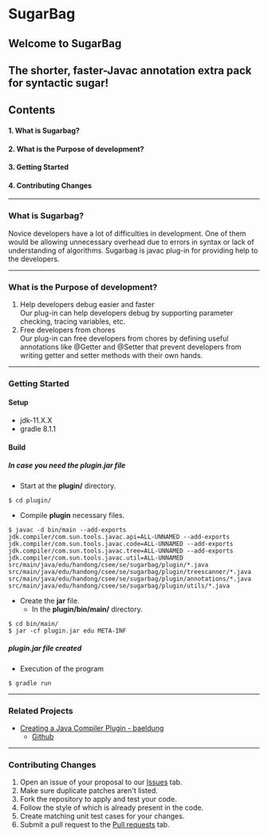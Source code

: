 # SugarBag

## Welcome to **SugarBag**
## The shorter, faster-Javac annotation extra pack for syntactic sugar!

## Contents
#### 1. What is Sugarbag?
#### 2. What is the Purpose of development?
#### 3. Getting Started
#### 4. Contributing Changes

------

### What is Sugarbag?
Novice developers have a lot of difficulties in development. One of them would be allowing unnecessary overhead due to errors in syntax or lack of understanding of algorithms. Sugarbag is javac plug-in for providing help to the developers.

------

### What is the Purpose of development?
1. Help developers debug easier and faster<br>
Our plug-in can help developers debug by supporting parameter checking, tracing variables, etc. 
2. Free developers from chores<br>
Our plug-in can free developers from chores by defining useful annotations like @Getter and @Setter that prevent developers from writing getter and setter methods with their own hands.

---

### Getting Started
#### Setup
* jdk-11.X.X
* gradle 8.1.1

#### Build
##### In case you need the plugin.jar file
* Start at the **plugin/** directory. 
```
$ cd plugin/
```
* Compile **plugin** necessary files.
```
$ javac -d bin/main --add-exports jdk.compiler/com.sun.tools.javac.api=ALL-UNNAMED --add-exports jdk.compiler/com.sun.tools.javac.code=ALL-UNNAMED --add-exports jdk.compiler/com.sun.tools.javac.tree=ALL-UNNAMED --add-exports jdk.compiler/com.sun.tools.javac.util=ALL-UNNAMED src/main/java/edu/handong/csee/se/sugarbag/plugin/*.java src/main/java/edu/handong/csee/se/sugarbag/plugin/treescanner/*.java src/main/java/edu/handong/csee/se/sugarbag/plugin/annotations/*.java src/main/java/edu/handong/csee/se/sugarbag/plugin/utils/*.java
```
* Create the **jar** file.
    * In the **plugin/bin/main/** directory.
```
$ cd bin/main/
$ jar -cf plugin.jar edu META-INF
```

##### plugin.jar file created
* Execution of the program
```
$ gradle run
```

---

### Related Projects
- [Creating a Java Compiler Plugin - baeldung](https://www.baeldung.com/java-build-compiler-plugin)
    - [Github](https://github.com/eugenp/tutorials/tree/master/core-java-modules/core-java-sun)

---

### Contributing Changes
1. Open an issue of your proposal to our [Issues](https://github.com/hahyun8587/sugarbag/issues) tab.
2. Make sure duplicate patches aren't listed.
3. Fork the repository to apply and test your code.
4. Follow the style of which is already present in the code.
5. Create matching unit test cases for your changes.
6. Submit a pull request to the [Pull requests](https://github.com/hahyun8587/sugarbag/pulls) tab.
